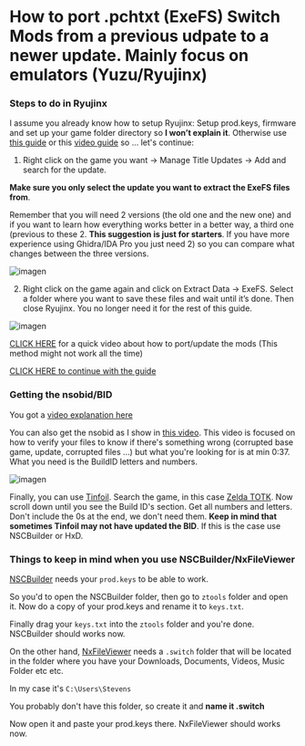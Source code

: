 # How to port .pchtxt (ExeFS) Switch Mods from a previous udpate to a newer update. Mainly focus on emulators (Yuzu/Ryujinx)

### Steps to do in Ryujinx

I assume you already know how to setup Ryujinx: Setup prod.keys, firmware and set up your game folder directory so **I won’t explain it**. Otherwise use [this guide](https://github.com/Abd-007/Switch-Emulators-Guide/blob/main/Ryujinx.md) or this [video guide](https://youtu.be/a3lqX176K0w?t=110) so ... let's continue:

1. Right click on the game you want -> Manage Title Updates -> Add and search for the update. 

**Make sure you only select the update you want to extract the ExeFS files from**.

Remember that you will need 2 versions (the old one and the new one) and if you want to learn how everything works better in a better way, a third one (previous to these 2. **This suggestion is just for starters**. If you have more experience using Ghidra/IDA Pro you just need 2) so you can compare what changes between the three versions.

![imagen](https://i.imgur.com/3mKaS0Q.png)

2. Right click on the game again and click on Extract Data ->  ExeFS. Select a folder where you want to save these files and wait until it’s done. Then close Ryujinx. You no longer need it for the rest of this guide.

![imagen](https://i.imgur.com/0yVpaDj.png)

[CLICK HERE](https://youtu.be/jTJYpuG-9Ek?si=ZlOh9_rA2muqoj4C) for a quick video about how to port/update the mods (This method might not work all the time) 

[CLICK HERE to continue with the guide](https://github.com/StevensND/ghidra-port-mods-guide/blob/main/Ghidra/SetupGhidra.md)

### Getting the nsobid/BID

You got a [video explanation here](https://youtu.be/d1XWoEgAgrU)

You can also get the nsobid as I show in [this video](https://youtu.be/i3l_xezcaKw?si=QCgBn4ek9eWpDZ0S&t=37). This video is focused on how to verify your files to know if there's something wrong (corrupted base game, update, corrupted files ...) but what you're looking for is at min 0:37. What you need is the BuildID letters and numbers.

![imagen](https://i.imgur.com/qHoL0Cp.png)

Finally, you can use [Tinfoil](http://tinfoil.io/Title/). Search the game, in this case [Zelda TOTK](http://tinfoil.io/Title/0100F2C0115B6000). Now scroll down until you see the Build ID's section. Get all numbers and letters. Don't include the 0s at the end, we don't need them. **Keep in mind that sometimes Tinfoil may not have updated the BID**. If this is the case use NSCBuilder or HxD. 

### Things to keep in mind when you use NSCBuilder/NxFileViewer

[NSCBuilder](https://github.com/julesontheroad/NSC_BUILDER/releases) needs your `prod.keys` to be able to work. 

So you'd to open the NSCBuilder folder, then go to `ztools` folder and open it. Now do a copy of your prod.keys and rename it to `keys.txt`. 

Finally drag your `keys.txt` into the `ztools` folder and you're done. NSCBuilder should works now.

On the other hand, [NxFileViewer](https://github.com/Myster-Tee/NxFileViewer/releases) needs a `.switch` folder that will be located in the folder  where you have your Downloads, Documents, Videos, Music Folder etc etc.

In my case it's `C:\Users\Stevens`

You probably don't have this folder, so create it and **name it .switch**

Now open it and paste your prod.keys there. NxFileViewer should works now.

